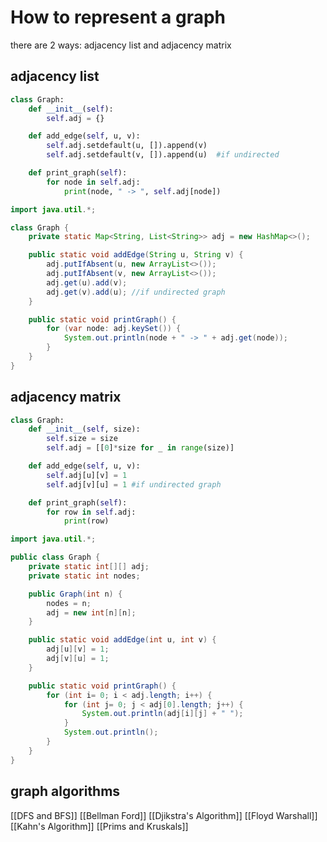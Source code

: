 
# How to represent a graph

there are 2 ways: adjacency list and adjacency matrix

## adjacency list

```python
class Graph:
    def __init__(self):
        self.adj = {}

    def add_edge(self, u, v):
        self.adj.setdefault(u, []).append(v)
        self.adj.setdefault(v, []).append(u)  #if undirected

    def print_graph(self):
        for node in self.adj:
            print(node, " -> ", self.adj[node])
```

```java
import java.util.*;

class Graph {
    private static Map<String, List<String>> adj = new HashMap<>();

    public static void addEdge(String u, String v) {
        adj.putIfAbsent(u, new ArrayList<>());
        adj.putIfAbsent(v, new ArrayList<>());
        adj.get(u).add(v);
        adj.get(v).add(u); //if undirected graph
    }

    public static void printGraph() {
        for (var node: adj.keySet()) {
            System.out.println(node + " -> " + adj.get(node));
        }
    }
}
```

## adjacency matrix

```python
class Graph:
    def __init__(self, size):
        self.size = size
        self.adj = [[0]*size for _ in range(size)]

    def add_edge(self, u, v):
        self.adj[u][v] = 1
        self.adj[v][u] = 1 #if undirected graph

    def print_graph(self):
        for row in self.adj:
            print(row)
```

```java
import java.util.*;

public class Graph {
    private static int[][] adj;
    private static int nodes;

    public Graph(int n) {
        nodes = n;
        adj = new int[n][n];
    }

    public static void addEdge(int u, int v) {
        adj[u][v] = 1;
        adj[v][u] = 1;
    }

    public static void printGraph() {
        for (int i= 0; i < adj.length; i++) {
            for (int j= 0; j < adj[0].length; j++) {
                System.out.println(adj[i][j] + " ");
            }
            System.out.println();
        }
    }
}
```

## graph algorithms

[[DFS and BFS]]
[[Bellman Ford]]
[[Djikstra's Algorithm]]
[[Floyd Warshall]]
[[Kahn's Algorithm]]
[[Prims and Kruskals]]
